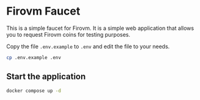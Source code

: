 # Firovm Faucet

This is a simple faucet for Firovm. It is a simple web application that allows you to request Firovm coins for testing purposes.

Copy the file `.env.example` to `.env` and edit the file to your needs.

```bash
cp .env.example .env
```

## Start the application

```bash
docker compose up -d
```
